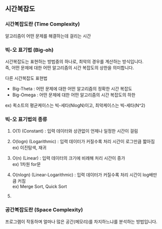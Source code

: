 ## 시간복잡도

### 시간복잡도란 (Time Complexity)

알고리즘이 어떤 문제를 해결하는데 걸리는 시간

### 빅-오 표기법 (Big-oh)

시간복잡도는 표현하는 방법중의 하나로, 최악의 경우를 계산하는 방식입니다.  
즉, 어떤 문제에 대한 어떤 알고리즘의 시간 복잡도의 상한을 의미합니다.

다른 시간복잡도 표현법
- Big-Theta : 어떤 문제에 대한 어떤 알고리즘의 정확한 시간 복잡도  
- Big-Omega : 어떤 문제에 대한 어떤 알고리즘의 시간 복잡도의 하한  

ex) 퀵소트의 평균케이스는 빅-세타(NlogN)이고, 최악케이스는 빅-세타(N^2)


### 빅-오 표기법의 종류

1) O(1) (Constant) : 입력 데이터와 상관없이 언제나 일정한 시간이 걸림

2) O(logn) (Logarithmic) : 입력 데이터가 커질수록 처리 시간이 로그만큼 짧아짐  
ex) 이진탐색, 재귀

3) O(n) (Linear) : 입력 데이터의 크기에 비례해 처리 시간이 증가  
ex) 1차원 for문

4) O(nlogn) (Linear-Logarithmic) : 입력 데이터가 커질수록 처리 시간이 log배만큼 커짐  
ex) Merge Sort, Quick Sort

5) 


### 공간복잡도란 (Space Complexity)

프로그램이 작동하며 얼마나 많은 공간(메모리)를 차지하느냐를 분석하는 방법입니다.